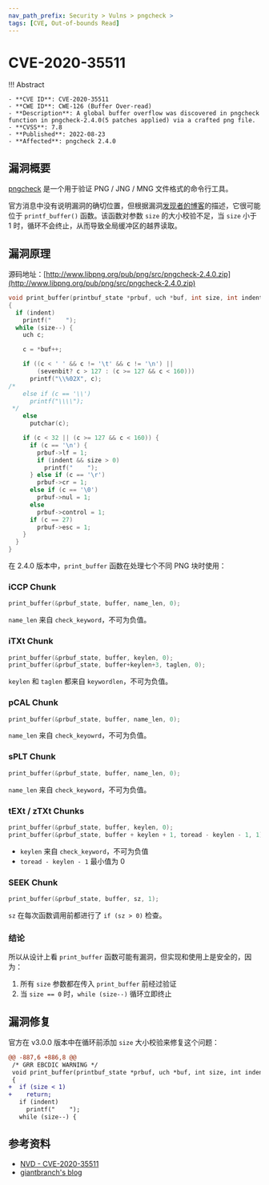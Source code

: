 ```yaml
---
nav_path_prefix: Security > Vulns > pngcheck >
tags: [CVE, Out-of-bounds Read]
---
```


# CVE-2020-35511

!!! Abstract

    - **CVE ID**: CVE-2020-35511
    - **CWE ID**: CWE-126 (Buffer Over-read)
    - **Description**: A global buffer overflow was discovered in pngcheck function in pngcheck-2.4.0(5 patches applied) via a crafted png file.
    - **CVSS**: 7.8
    - **Published**: 2022-08-23
    - **Affected**: pngcheck 2.4.0

## 漏洞概要

[pngcheck](http://www.libpng.org/pub/png/apps/pngcheck.html) 是一个用于验证 PNG / JNG / MNG 文件格式的命令行工具。

官方消息中没有说明漏洞的确切位置，但根据漏洞[发现者的博客](https://www.giantbranch.cn/vulfound/)的描述，它很可能位于 `printf_buffer()` 函数。该函数对参数 `size` 的大小校验不足，当 `size` 小于 1 时，循环不会终止，从而导致全局缓冲区的越界读取。

## 漏洞原理

源码地址：[http://www.libpng.org/pub/png/src/pngcheck-2.4.0.zip](http://www.libpng.org/pub/png/src/pngcheck-2.4.0.zip)

```c title="pngcheck.c" linenums="888"
void print_buffer(printbuf_state *prbuf, uch *buf, int size, int indent)
{
  if (indent)
    printf("    ");
  while (size--) {
    uch c;

    c = *buf++;

    if ((c < ' ' && c != '\t' && c != '\n') ||
        (sevenbit? c > 127 : (c >= 127 && c < 160)))
      printf("\\%02X", c);
/*
    else if (c == '\\')
      printf("\\\\");
 */
    else
      putchar(c);

    if (c < 32 || (c >= 127 && c < 160)) {
      if (c == '\n') {
        prbuf->lf = 1;
        if (indent && size > 0)
          printf("    ");
      } else if (c == '\r')
        prbuf->cr = 1;
      else if (c == '\0')
        prbuf->nul = 1;
      else
        prbuf->control = 1;
      if (c == 27)
        prbuf->esc = 1;
    }
  }
}
```

在 2.4.0 版本中，`print_buffer` 函数在处理七个不同 PNG 块时使用：

### iCCP Chunk

```c
print_buffer(&prbuf_state, buffer, name_len, 0);
```

`name_len` 来自 `check_keyword`，不可为负值。

### iTXt Chunk

```c
print_buffer(&prbuf_state, buffer, keylen, 0);
print_buffer(&prbuf_state, buffer+keylen+3, taglen, 0);
```

`keylen` 和 `taglen` 都来自 `keywordlen`，不可为负值。

### pCAL Chunk

```c
print_buffer(&prbuf_state, buffer, name_len, 0);
```

`name_len` 来自 `check_keyowrd`，不可为负值。

### sPLT Chunk

```c
print_buffer(&prbuf_state, buffer, name_len, 0);
```

`name_len` 来自 `check_keyword`，不可为负值。

### tEXt / zTXt Chunks

```c
print_buffer(&prbuf_state, buffer, keylen, 0);
print_buffer(&prbuf_state, buffer + keylen + 1, toread - keylen - 1, 1);
```

- `keylen` 来自 `check_keyword`，不可为负值
- `toread - keylen - 1` 最小值为 0

### SEEK Chunk

```c
print_buffer(&prbuf_state, buffer, sz, 1);
```

`sz` 在每次函数调用前都进行了 `if (sz > 0)` 检查。

### 结论

所以从设计上看 `print_buffer` 函数可能有漏洞，但实现和使用上是安全的，因为：

1. 所有 `size` 参数都在传入 `print_buffer` 前经过验证
1. 当 `size == 0` 时，`while (size--)` 循环立即终止

## 漏洞修复

官方在 v3.0.0 版本中在循环前添加 `size` 大小校验来修复这个问题：

```diff
@@ -887,6 +886,8 @@
 /* GRR EBCDIC WARNING */
 void print_buffer(printbuf_state *prbuf, uch *buf, int size, int indent)
 {
+  if (size < 1)
+    return;
   if (indent)
     printf("    ");
   while (size--) {
```

## 参考资料

- [NVD - CVE-2020-35511](https://nvd.nist.gov/vuln/detail/CVE-2020-35511)
- [giantbranch's blog](https://www.giantbranch.cn/vulfound/)
